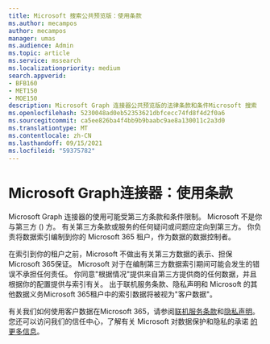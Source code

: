 ```yaml
---
title: Microsoft 搜索公共预览版：使用条款
ms.author: mecampos
author: mecampos
manager: umas
ms.audience: Admin
ms.topic: article
ms.service: mssearch
ms.localizationpriority: medium
search.appverid:
- BFB160
- MET150
- MOE150
description: Microsoft Graph 连接器公共预览版的法律条款和条件Microsoft 搜索
ms.openlocfilehash: 5230048ad0eb52353621dbfcecc74fd8f4d2f0a6
ms.sourcegitcommit: ca5ee826ba4f4bb9b9baabc9ae8a130011c2a3d0
ms.translationtype: MT
ms.contentlocale: zh-CN
ms.lasthandoff: 09/15/2021
ms.locfileid: "59375782"
---
```

<!---Previous ms.author: anfowler --->

# <a name="microsoft-graph-connectors-terms-of-use"></a>Microsoft Graph连接器：使用条款

Microsoft Graph 连接器的使用可能受第三方条款和条件限制。 Microsoft 不是你与第三方 () 方。 有关第三方条款或服务的任何疑问或问题应定向到第三方。 你负责将数据索引编制到你的 Microsoft 365 租户，作为数据的数据控制者。

在索引到你的租户之前，Microsoft 不做出有关第三方数据的表示、担保Microsoft 365保证。  Microsoft 对于在编制第三方数据索引期间可能会发生的错误不承担任何责任。  你同意"根据情况"提供来自第三方提供商的任何数据，并且根据你的配置提供与索引有关。 出于联机服务条款、隐私声明和 Microsoft 的其他数据义务Microsoft 365租户中的索引数据将被视为"客户数据[](http://www.microsoftvolumelicensing.com/Downloader.aspx?documenttype=OST&lang=English)"。 [](https://privacy.microsoft.com/privacystatement)

有关我们如何使用客户数据在Microsoft 365，请参阅[联机服务条款](http://www.microsoftvolumelicensing.com/Downloader.aspx?documenttype=OST&lang=English)和[隐私声明](https://privacy.microsoft.com/privacystatement)。 您还可以访问我们的信任中心，了解有关 Microsoft 对数据保护和隐私的承诺 [的更多信息](https://www.microsoft.com/trust-center)。
